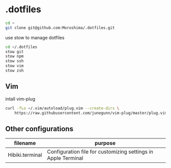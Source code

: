 # .dotfiles

```bash
cd ~
git clone git@github.com:Moroshima/.dotfiles.git
```

use stow to manage dotfiles

```bash
cd ~/.dotfiles
stow git
stow npm
stow ssh
stow vim
stow zsh
```

## Vim

intall vim-plug

```bash
curl -fLo ~/.vim/autoload/plug.vim --create-dirs \
    https://raw.githubusercontent.com/junegunn/vim-plug/master/plug.vim
```

## Other configurations

| filename        | purpose                                                       |
| --------------- | ------------------------------------------------------------- |
| Hibiki.terminal | Configuration file for customizing settings in Apple Terminal |
